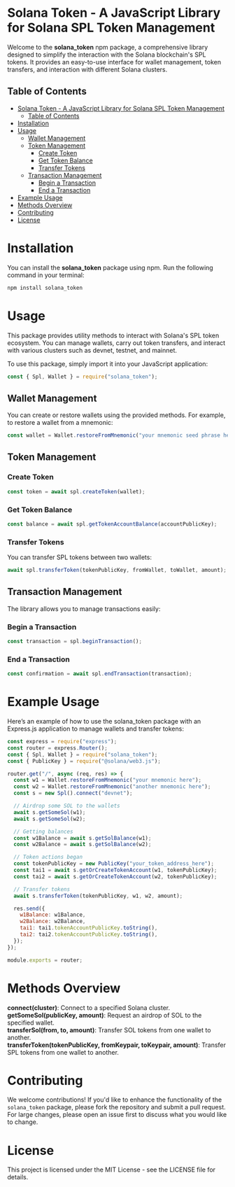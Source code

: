 # Solana Token - A JavaScript Library for Solana SPL Token Management

Welcome to the **solana_token** npm package, a comprehensive library designed to simplify the interaction with the Solana blockchain's SPL tokens. It provides an easy-to-use interface for wallet management, token transfers, and interaction with different Solana clusters.

## Table of Contents

- [Solana Token - A JavaScript Library for Solana SPL Token Management](#solana-token---a-javascript-library-for-solana-spl-token-management)
  - [Table of Contents](#table-of-contents)
- [Installation](#installation)
- [Usage](#usage)
  - [Wallet Management](#wallet-management)
  - [Token Management](#token-management)
    - [Create Token](#create-token)
    - [Get Token Balance](#get-token-balance)
    - [Transfer Tokens](#transfer-tokens)
  - [Transaction Management](#transaction-management)
    - [Begin a Transaction](#begin-a-transaction)
    - [End a Transaction](#end-a-transaction)
- [Example Usage](#example-usage)
- [Methods Overview](#methods-overview)
- [Contributing](#contributing)
- [License](#license)

# Installation

You can install the **solana_token** package using npm. Run the following command in your terminal:

```bash
npm install solana_token
```

# Usage

This package provides utility methods to interact with Solana\'s SPL token ecosystem. You can manage wallets, carry out token transfers, and interact with various clusters such as devnet, testnet, and mainnet.

To use this package, simply import it into your JavaScript application:

```js
const { Spl, Wallet } = require("solana_token");
```

## Wallet Management

You can create or restore wallets using the provided methods. For example, to restore a wallet from a mnemonic:

```js
const wallet = Wallet.restoreFromMnemonic("your mnemonic seed phrase here");
```

## Token Management

### Create Token

```js
const token = await spl.createToken(wallet);
```

### Get Token Balance

```js
const balance = await spl.getTokenAccountBalance(accountPublicKey);
```

### Transfer Tokens

You can transfer SPL tokens between two wallets:

```js
await spl.transferToken(tokenPublicKey, fromWallet, toWallet, amount);
```

## Transaction Management

The library allows you to manage transactions easily:

### Begin a Transaction

```js
const transaction = spl.beginTransaction();
```

### End a Transaction

```js
const confirmation = await spl.endTransaction(transaction);
```

# Example Usage

Here’s an example of how to use the solana_token package with an Express.js application to manage wallets and transfer tokens:

```js
const express = require("express");
const router = express.Router();
const { Spl, Wallet } = require("solana_token");
const { PublicKey } = require("@solana/web3.js");

router.get("/", async (req, res) => {
  const w1 = Wallet.restoreFromMnemonic("your mnemonic here");
  const w2 = Wallet.restoreFromMnemonic("another mnemonic here");
  const s = new Spl().connect("devnet");

  // Airdrop some SOL to the wallets
  await s.getSomeSol(w1);
  await s.getSomeSol(w2);

  // Getting balances
  const w1Balance = await s.getSolBalance(w1);
  const w2Balance = await s.getSolBalance(w2);

  // Token actions began
  const tokenPublicKey = new PublicKey("your_token_address_here");
  const tai1 = await s.getOrCreateTokenAccount(w1, tokenPublicKey);
  const tai2 = await s.getOrCreateTokenAccount(w2, tokenPublicKey);

  // Transfer tokens
  await s.transferToken(tokenPublicKey, w1, w2, amount);

  res.send({
    w1Balance: w1Balance,
    w2Balance: w2Balance,
    tai1: tai1.tokenAccountPublicKey.toString(),
    tai2: tai2.tokenAccountPublicKey.toString(),
  });
});

module.exports = router;
```

# Methods Overview

**connect(cluster)**: Connect to a specified Solana cluster.  
**getSomeSol(publicKey, amount)**: Request an airdrop of SOL to the specified wallet.  
**transferSol(from, to, amount)**: Transfer SOL tokens from one wallet to another.  
**transferToken(tokenPublicKey, fromKeypair, toKeypair, amount)**: Transfer SPL tokens from one wallet to another.

# Contributing

We welcome contributions! If you'd like to enhance the functionality of the `solana_token` package, please fork the repository and submit a pull request. For large changes, please open an issue first to discuss what you would like to change.

# License

This project is licensed under the MIT License - see the LICENSE file for details.

